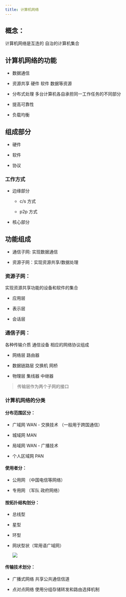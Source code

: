 ```yaml
---
title: 计算机网络
---
```


## 概念：

计算机网络是互连的 自治的计算机集合

## 计算机网络的功能

- 数据通信

- 资源共享 硬件 软件 数据等资源

- 分布式处理 多台计算机各自承担同一工作任务的不同部分

- 提高可靠性

- 负载均衡

## 组成部分

- 硬件

- 软件

- 协议

### 工作方式

- 边缘部分

  - c/s 方式

  - p2p 方式

- 核心部分

## 功能组成

- 通信子网: 实现数据通信

- 资源子网：实现资源共享/数据处理

### 资源子网：

实现资源共享功能的设备和软件的集合

- 应用层

- 表示层

- 会话层

### 通信子网：

各种传输介质 通信设备 相应的网络协议组成

- 网络层 路由器

- 数据链路层 交换机 网桥

- 物理层 集线器 中继器

> 传输层作为两个子网的接口

### 计算机网络的分类

#### 分布范围区分：

- 广域网 WAN - 交换技术 （一般用于跨国通信）

- 城域网 MAN

- 局域网 WAN - 广播技术

- 个人区域网 PAN

#### 使用者分：

- 公用网 （中国电信等网络）

- 专用网 （军队 政府网络）

#### 按拓扑结构划分：

- 总线型

- 星型

- 环型

- 网状型状（常用语广域网）

  ![](http://82.157.59.68:8083/images/network/2022-04-04-10-57-11-image.png?msec=1649057578683)

#### 传输技术划分：

- 广播式网络 共享公共通信信道

- 点对点网络 使用分组存储转发和路由选择机制
